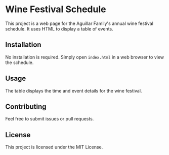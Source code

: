 # Wine Festival Schedule

This project is a web page for the Aguillar Family's annual wine festival schedule. It uses HTML to display a table of events.

## Installation

No installation is required. Simply open `index.html` in a web browser to view the schedule.

## Usage

The table displays the time and event details for the wine festival.

## Contributing

Feel free to submit issues or pull requests.

## License

This project is licensed under the MIT License.

